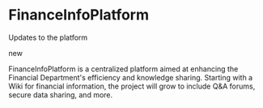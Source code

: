 # FinanceInfoPlatform
Updates to the platform

new




FinanceInfoPlatform is a centralized platform aimed at enhancing the Financial Department's efficiency and knowledge sharing. Starting with a Wiki for financial information, the project will grow to include Q&A forums, secure data sharing, and more.
